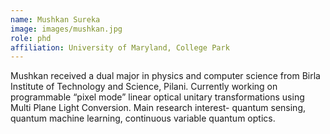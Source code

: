 ```yaml
---
name: Mushkan Sureka
image: images/mushkan.jpg
role: phd
affiliation: University of Maryland, College Park
---
```


Mushkan received a dual major in physics and computer science from Birla Institute of Technology and Science, Pilani. Currently working on programmable “pixel mode” linear optical unitary transformations using Multi Plane Light Conversion. Main research interest- quantum sensing, quantum machine learning, continuous variable quantum optics.
